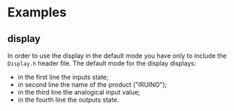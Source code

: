 # Examples
## display
In order to use the display in the default mode you have only to include the `Display.h` header file.
The default mode for the display displays:
- in the first line the inputs state;
- in second line the name of the product ("IRUINO");
- in the third line the analogical input value;
- in the fourth line the outputs state.
